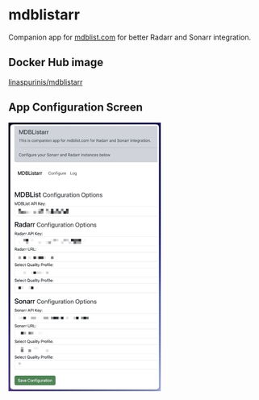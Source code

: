# mdblistarr

Companion app for [mdblist.com](https://mdblist.com) for better Radarr and Sonarr integration.

## Docker Hub image

[linaspurinis/mdblistarr](https://hub.docker.com/r/linaspurinis/mdblistarr)

## App Configuration Screen

<img src="https://github.com/linaspurinis/mdblist.doc/raw/main/assets/images/mdblistarr-config-screen.png" width="60%">
